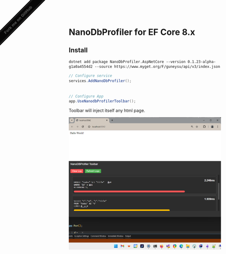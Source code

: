 

# NanoDbProfiler for EF Core 8.x

<a href='https://github.com/guneysus/NanoDbProfiler' style='position:fixed;padding:5px 45px;width:128px;top:50px;left:-50px;-webkit-transform:rotate(315deg);-moz-transform:rotate(315deg);-ms-transform:rotate(315deg);transform:rotate(315deg);box-shadow:0 0 0 3px #080707;text-shadow:0 0 0 #555555;background-color:#080707;color:#555555;font-size:13px;font-family:sans-serif;text-decoration:none;font-weight:bold;border:2px dotted #555555;-webkit-backface-visibility:hidden;letter-spacing:.5px;'>Fork me on GitHub</a>


## Install

```
dotnet add package NanoDbProfiler.AspNetCore --version 0.1.23-alpha-g1a0a4554d2 --source https://www.myget.org/F/guneysu/api/v3/index.json 
```

```csharp
// Configure service
services.AddNanoDbProfiler();


// Configure App
app.UseNanodbProfilerToolbar();
```


Toolbar will inject itself any html page.

![screenshot](./img/chrome_qKlLJE0ANE.png)

